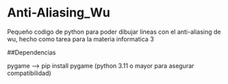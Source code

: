 ﻿# Anti-Aliasing_Wu
Pequeño codigo de python para poder dibujar lineas con el anti-aliasing de wu, hecho como tarea para la materia informatica 3


##Dependencias 

pygame --> pip install pygame  (python 3.11 o mayor para asegurar compatibilidad)
